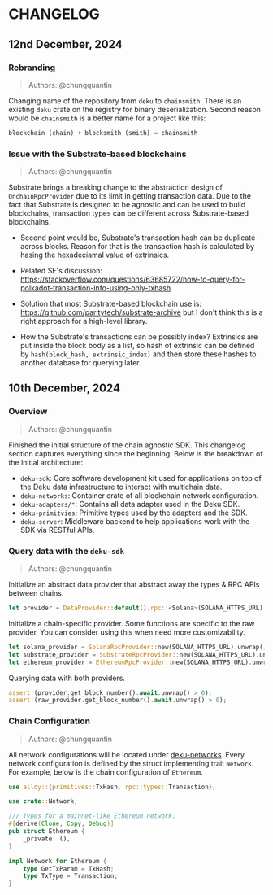 # CHANGELOG

## 12nd December, 2024

### Rebranding

> Authors: @chungquantin

Changing name of the repository from `deku` to `chainsmith`. There is an existing `deku` crate on the registry for binary deserialization. Second reason would be `chainsmith` is a better name for a project like this:

```rs
blockchain (chain) + blocksmith (smith) = chainsmith
```

### Issue with the Substrate-based blockchains

> Authors: @chungquantin

Substrate brings a breaking change to the abstraction design of `OnchainRpcProvider` due to its limit in getting transaction data. Due to the fact that Substrate is designed to be agnostic and can be used to build blockchains, transaction types can be different across Substrate-based blockchains.

- Second point would be, Substrate's transaction hash can be duplicate across blocks. Reason for that is the transaction hash is calculated by hasing the hexadeciamal value of extrinsics.

- Related SE's discussion: https://stackoverflow.com/questions/63685722/how-to-query-for-polkadot-transaction-info-using-only-txhash

- Solution that most Substrate-based blockchain use is: https://github.com/paritytech/substrate-archive but I don't think this is a right approach for a high-level library.
- How the Substrate's transactions can be possibly index? Extrinsics are put inside the block body as a list, so hash of extrinsic can be defined by `hash(block_hash, extrinsic_index)` and then store these hashes to another database for querying later.

## 10th December, 2024

### Overview

> Authors: @chungquantin

Finished the initial structure of the chain agnostic SDK. This changelog section captures everything since the beginning. Below is the breakdown of the initial architecture:

- `deku-sdk`: Core software development kit used for applications on top of the Deku data infrastructure to interact with multichain data.
- `deku-networks`: Container crate of all blockchain network configuration.
- `deku-adapters/*`: Contains all data adapter used in the Deku SDK.
- `deku-primitvies`: Primitive types used by the adapters and the SDK.
- `deku-server`: Middleware backend to help applications work with the SDK via RESTful APIs.

### Query data with the `deku-sdk`

> Authors: @chungquantin

Initialize an abstract data provider that abstract away the types & RPC APIs between chains.

```rs
let provider = DataProvider::default().rpc::<Solana>(SOLANA_HTTPS_URL).await.unwrap();
```

Initialize a chain-specific provider. Some functions are specific to the raw provider. You can consider using this when need more customizability.

```rs
let solana_provider = SolanaRpcProvider::new(SOLANA_HTTPS_URL).unwrap();
let substrate_provider = SubstrateRpcProvider::new(SOLANA_HTTPS_URL).unwrap();
let ethereum_provider = EthereumRpcProvider::new(SOLANA_HTTPS_URL).unwrap();
```

Querying data with both providers.

```rs
assert!(provider.get_block_number().await.unwrap() > 0);
assert!(raw_provider.get_block_number().await.unwrap() > 0);
```

### Chain Configuration

> Authors: @chungquantin

All network configurations will be located under [deku-networks](/networks/). Every network configuration is defined by the struct implementing trait `Network`. For example, below is the chain configuration of `Ethereum`.

```rs
use alloy::{primitives::TxHash, rpc::types::Transaction};

use crate::Network;

/// Types for a mainnet-like Ethereum network.
#[derive(Clone, Copy, Debug)]
pub struct Ethereum {
	_private: (),
}

impl Network for Ethereum {
	type GetTxParam = TxHash;
	type TxType = Transaction;
}
```
